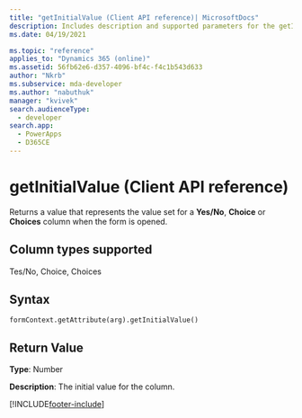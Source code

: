 ```yaml
---
title: "getInitialValue (Client API reference)| MicrosoftDocs"
description: Includes description and supported parameters for the getInitialValue method.
ms.date: 04/19/2021

ms.topic: "reference"
applies_to: "Dynamics 365 (online)"
ms.assetid: 56fb62e6-d357-4096-bf4c-f4c1b543d633
author: "Nkrb"
ms.subservice: mda-developer
ms.author: "nabuthuk"
manager: "kvivek"
search.audienceType: 
  - developer
search.app: 
  - PowerApps
  - D365CE
---
```

# getInitialValue (Client API reference)



Returns a value that represents the value set for a **Yes/No**, **Choice** or **Choices** column when the form is opened.

## Column types supported

Tes/No, Choice, Choices 

## Syntax

`formContext.getAttribute(arg).getInitialValue()`

## Return Value

**Type**: Number

**Description**: The initial value for the column.




[!INCLUDE[footer-include](../../../../../includes/footer-banner.md)]